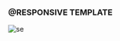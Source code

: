 ### @RESPONSIVE TEMPLATE



![se](https://github.com/user-attachments/assets/e31723a6-186a-465d-bf87-385c4eb45e6d)

